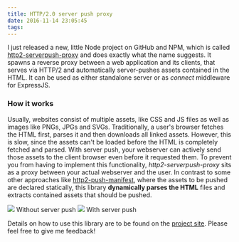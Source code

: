 ```yaml
---
title: HTTP/2.0 server push proxy
date: 2016-11-14 23:05:45
tags:
---
```


I just released a new, little Node project on GitHub and NPM, which is called [http2-serverpush-proxy](https://www.npmjs.com/package/http2-serverpush-proxy) and does exactly what the name suggests. It spawns a reverse proxy between a web application and its clients, that serves via HTTP/2 and automatically server-pushes assets contained in the HTML. It can be used as either standalone server or as _connect_ middleware for ExpressJS.

### How it works
Usually, websites consist of multiple assets, like CSS and JS files as well as images like PNGs, JPGs and SVGs. Traditionally, a user's browser fetches the HTML first, parses it and then downloads all linked assets. However, this is slow, since the assets can't be loaded before the HTML is completely fetched and parsed. With server push, your webserver can actively send those assets to the client browser even before it requested them. To prevent you from having to implement this functionality, _http2-serverpush-proxy_ sits as a proxy between your actual webserver and the user. In contrast to some other approaches like [http2-push-manifest](https://github.com/GoogleChrome/http2-push-manifest), where the assets to be pushed are declared statically, this library __dynamically parses the HTML__ files and extracts contained assets that should be pushed.


![](/images/push_screenshot1.png)
Without server push
![](/images/push_screenshot2.png)
With server push

Details on how to use this library are to be found on the [project site](https://github.com/muety/http2-serverpush-proxy). Please feel free to give me feedback!
